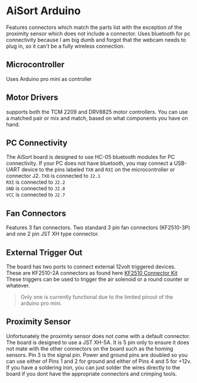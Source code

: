 # AiSort Arduino
Features connectors which match the parts list with the exception of the proximity sensor which does not include a connector.
Uses bluetooth for pc connectivity because I am big dumb and forgot that the webcam needs to plug in, so it can't be a fully wireless connection.

## Microcontroller
Uses Arduino pro mini as controller 

## Motor Drivers
supports both the TCM 2209 and DRV8825 motor controllers. You can use a matched pair or mix and match, based on what components you have on hand.

## PC Connectivity
The AiSort board is designed to use HC-05 bluetooth modules for PC connectivity. If your PC does not have bluetooth, you may connect a USB-UART device to the pins labeled `TX0` and `RXI`  on the microcontroller or connector J2. 
`TXO` is connected to `J2.1`  
`RXI` is connected to `J2.2`  
`GND` is connected to `J2.8`  
`VCC` is connected to `J2.7`  

## Fan Connectors
Features 3 fan connectors. Two standard 3 pin fan connectors (KF2510-3P) and one 2 pin JST XH type connector. 

## External Trigger Out
The board has two ports to connect external 12volt triggered devices. These are KF2510-2A connectors as found here [KF2510 Connector Kit](https://www.amazon.com/dp/B01M69TKAM)
These triggers can be used to trigger the air solenoid or a round counter or whatever.
> Only one is currently functional due to the limited pinout of the arduino pro mini.

## Proximity Sensor
Unfortunately the proximity sensor does not come with a default connector.
The board is designed to use a JST XH-5A. It is 5 pin only to ensure it does not mate with the other connectors on the board such as the homing sensors. Pin 3 is the signal pin. Power and ground pins are doubled so you can use either of Pins 1 and 2 for ground and either of Pins 4 and 5 for +12v. 
If you have a soldering iron, you can just solder the wires directly to the board if you dont have the appropriate connectors and crimping tools.

